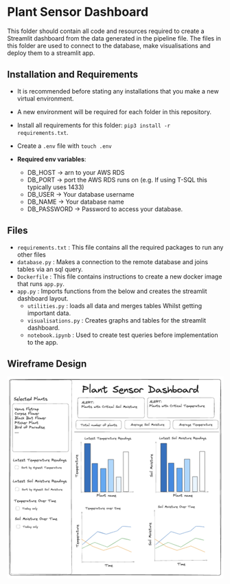 # Plant Sensor Dashboard

This folder should contain all code and resources required to create a Streamlit dashboard from the data generated in the pipeline file.
The files in this folder are used to connect to the database, make visualisations and deploy them to a streamlit app. 

## Installation and Requirements

- It is recommended before stating any installations that you make a new virtual environment. 
- A new environment will be required for each folder in this repository.

- Install all requirements for this folder: `pip3 install -r requirements.txt`.

- Create a `.env` file with `touch .env`

- **Required env variables**: 
    - DB_HOST               -> arn to your AWS RDS
    - DB_PORT               -> port the AWS RDS runs on (e.g. If using T-SQL this typically uses 1433)
    - DB_USER           -> Your database username
    - DB_NAME           -> Your database name
    - DB_PASSWORD           -> Password to access your database.

## Files 

- `requirements.txt` : This file contains all the required packages to run any other files
- `database.py` : Makes a connection to the remote database and joins tables via an sql query. 
- `Dockerfile` : This file contains instructions to create a new docker image that runs `app.py`.
- `app.py` : Imports functions from the below and creates the streamlit dashboard layout.    
  - `utilities.py` : loads all data and merges tables Whilst getting important data.
  - `visualisations.py` : Creates graphs and tables for the streamlit dashboard.
  - `notebook.ipynb` : Used to create test queries before implementation to the app. 

## Wireframe Design 

![Dashboard design](./../images/Wireframe_dashboard.png)

